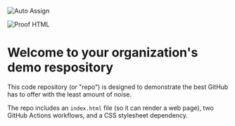 ![Auto Assign](https://github.com/itmo-kulibin/demo-repository/actions/workflows/auto-assign.yml/badge.svg)

![Proof HTML](https://github.com/itmo-kulibin/demo-repository/actions/workflows/proof-html.yml/badge.svg)

# Welcome to your organization's demo respository
This code repository (or "repo") is designed to demonstrate the best GitHub has to offer with the least amount of noise.

The repo includes an `index.html` file (so it can render a web page), two GitHub Actions workflows, and a CSS stylesheet dependency.
